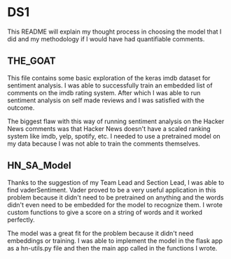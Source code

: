 # DS1  
This README will explain my thought process in choosing the model that I did and my methodology if I would have had quantifiable comments. 

## THE_GOAT  
This file contains some basic exploration of the keras imdb dataset for sentiment analysis. I was able to successfully train an embedded 
list of comments on the imdb rating system. After which I was able to run sentiment analysis on self made reviews and I was satisfied with 
the outcome.  


The biggest flaw with this way of running sentiment analysis on the Hacker News comments was that Hacker News doesn't have a scaled ranking
system like imdb, yelp, spotify, etc. I needed to use a pretrained model on my data because I was not able to train the comments themselves.


## HN_SA_Model  
Thanks to the suggestion of my Team Lead and Section Lead, I was able to find vaderSentiment. Vader proved to be a very useful application 
in this problem because it didn't need to be pretrained on anything and the words didn't even need to be embedded for the model to recognize 
them. I wrote custom functions to give a score on a string of words and it worked perfectly.  


The model was a great fit for the problem because it didn't need embeddings or training. I was able to implement the model in the flask app 
as a hn-utils.py file and then the main app called in the functions I wrote.

